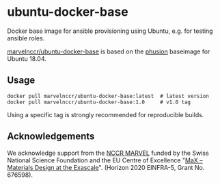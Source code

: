 # ubuntu-docker-base

Docker base image for ansible provisioning using Ubuntu, 
e.g. for testing ansible roles.

[marvelnccr/ubuntu-docker-base](https://hub.docker.com/r/marvelnccr/ubuntu-docker-base/)
 is based on the [phusion](http://phusion.github.io/baseimage-docker) baseimage for Ubuntu 18.04.

## Usage

```shell
docker pull marvelnccr/ubuntu-docker-base:latest  # latest version
docker pull marvelnccr/ubuntu-docker-base:1.0     # v1.0 tag
```
Using a specific tag is strongly recommended for reproducible builds.

## Acknowledgements

We acknowledge support from the [NCCR MARVEL](http://nccr-marvel.ch/) 
funded by the Swiss National Science Foundation and the 
EU Centre of Excellence "[MaX – Materials Design at the Exascale](http://www.max-centre.eu/)". 
(Horizon 2020 EINFRA-5, Grant No. 676598).
